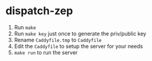 # dispatch-zep

1. Run `make`
2. Run `make key` just once to generate the priv/public key
3. Rename `Caddyfile.tmp` to `Caddyfile`
4. Edit the `Caddyfile` to setup the server for your needs
5. `make run` to run the server
